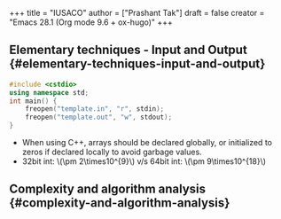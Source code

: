 +++
title = "IUSACO"
author = ["Prashant Tak"]
draft = false
creator = "Emacs 28.1 (Org mode 9.6 + ox-hugo)"
+++

## Elementary techniques - Input and Output {#elementary-techniques-input-and-output}

```c++
#include <cstdio>
using namespace std;
int main() {
    freopen("template.in", "r", stdin);
    freopen("template.out", "w", stdout);
}
```

-   When using C++, arrays should be declared globally, or initialized to zeros if declared locally to avoid garbage values.
-   32bit int: \\(\pm 2\times10^{9}\\) v/s 64bit int: \\(\pm 9\times10^{18}\\)


## Complexity and algorithm analysis {#complexity-and-algorithm-analysis}
